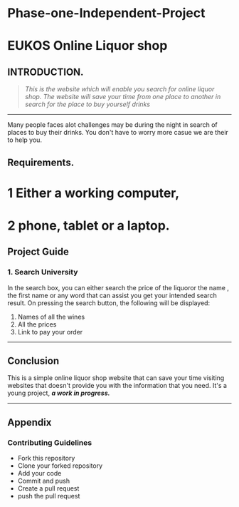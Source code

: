 # Phase-one-Independent-Project
# EUKOS Online Liquor shop

## INTRODUCTION.
>*This is the website which will enable you search for online liquor shop.
>The website will save your time from one place to another in search for the place to buy yourself drinks*

----

Many people faces alot challenges may be during the night in search of places to buy their drinks. You don't have to worry more casue we are their to help you.

## Requirements.
# 1 Either a working computer, 
# 2 phone, tablet or a laptop.

## Project Guide
### 1. Search University
In the search box, you can either search the price of the liquoror the name , the first name or any word that can assist you get your intended search result. On pressing the search button, the following will be displayed:
1. Names of all the wines 
2. All the prices 
3. Link to pay your order 
---

## Conclusion
This is a simple online liquor shop website that can save your time visiting websites that doesn't provide you with the information that you need. It's a young project, ***a work in progress.***

---

## Appendix
### Contributing Guidelines
* Fork this repository
* Clone your forked repository
* Add your code
* Commit and push
* Create a pull request
* push the pull request